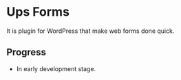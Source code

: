 # Ups Forms

It is plugin for WordPress that make web forms done quick.

## Progress

* In early development stage.

